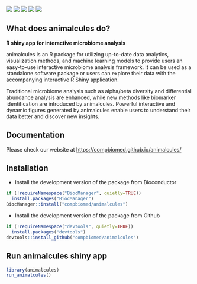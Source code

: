 
[![](https://img.shields.io/badge/bioconductor-3.9-3a6378.svg)](https://doi.org/doi:10.18129/B9.bioc.animalcules)
[![](https://img.shields.io/badge/platforms-linux%20%7C%20osx%20%7C%20win-2a89a1.svg)](https://bioconductor.org/checkResults/3.9/bioc-LATEST/animalcules/)
[![](https://img.shields.io/github/last-commit/compbiomed/animalcules.svg)](https://github.com/compbiomed/animalcules/commits/master)
[![](https://img.shields.io/badge/lifecycle-maturing-blue.svg)](https://www.tidyverse.org/lifecycle/#maturing)
[![](https://bioconductor.org/shields/build/devel/bioc/animalcules.svg)](https://bioconductor.org/checkResults/devel/bioc-LATEST/animalcules/)

## What does animalcules do?

**R shiny app for interactive microbiome analysis**

animalcules is an R package for utilizing up-to-date data analytics, visualization methods, and machine learning models to provide users an easy-to-use interactive microbiome analysis framework. It can be used as a standalone software package or users can explore their data with the accompanying interactive R Shiny application. 

Traditional microbiome analysis such as alpha/beta diversity and differential abundance analysis are enhanced, while new methods like biomarker identification are introduced by animalcules. Powerful interactive and dynamic figures generated by animalcules enable users to understand their data better and discover new insights. 

## Documentation

Please check our website at https://compbiomed.github.io/animalcules/

## Installation

* Install the development version of the package from Bioconductor

``` r
if (!requireNamespace("BiocManager", quietly=TRUE))
  install.packages("BiocManager")
BiocManager::install("compbiomed/animalcules")

```

* Install the development version of the package from Github

``` r
if (!requireNamespace("devtools", quietly=TRUE))
  install.packages("devtools")
devtools::install_github("compbiomed/animalcules")
```

## Run animalcules shiny app

``` r
library(animalcules)
run_animalcules()
```

